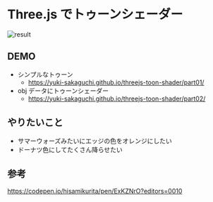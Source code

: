# Three.js でトゥーンシェーダー

![result](https://user-images.githubusercontent.com/16290220/129480732-01ea0386-2c62-458c-a460-f22697865111.gif)

## DEMO

- シンプルなトゥーン
  - https://yuki-sakaguchi.github.io/threejs-toon-shader/part01/
- obj データにトゥーンシェーダー
  - https://yuki-sakaguchi.github.io/threejs-toon-shader/part02/

## やりたいこと

- サマーウォーズみたいにエッジの色をオレンジにしたい
- ドーナツ色にしてたくさん降らせたい

## 参考

https://codepen.io/hisamikurita/pen/ExKZNrO?editors=0010
